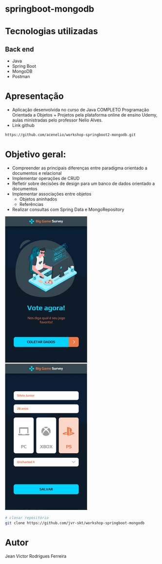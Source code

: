 # springboot-mongodb

# Tecnologias utilizadas
## Back end
- Java
- Spring Boot
- MongoDB
- Postman


# Apresentação
- Aplicação desenvolvida no curso de Java COMPLETO Programação Orientada a Objetos + Projetos 
  pela plataforma online de ensino Udemy, aulas ministradas pelo professor Nelio Alves.
- Link github
 ```bash
 https://github.com/acenelio/workshop-springboot2-mongodb.git
 ```

# Objetivo geral:

 - Compreender as principais diferenças entre paradigma orientado a documentos e relacional
 - Implementar operações de CRUD
 - Refletir sobre decisões de design para um banco de dados orientado a documentos
 - Implementar associações entre objetos
   - Objetos aninhados
   - Referências
 - Realizar consultas com Spring Data e MongoRepository



![Mobile 1](https://github.com/acenelio/assets/raw/main/sds1/mobile1.png) ![Mobile 2](https://github.com/acenelio/assets/raw/main/sds1/mobile2.png)


```bash
# clonar repositório
git clone https://github.com/jvr-skt/workshop-springboot-mongodb
```

# Autor

Jean Victor Rodrigues Ferreira

